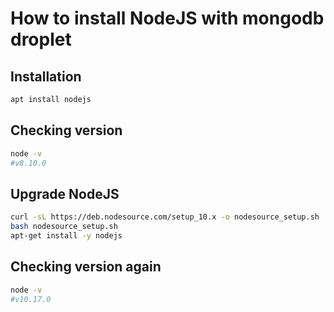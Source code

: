 # How to install NodeJS with mongodb droplet

## Installation

```bash
apt install nodejs
```

## Checking version

```bash
node -v
#v8.10.0
```

## Upgrade NodeJS

```bash
curl -sL https://deb.nodesource.com/setup_10.x -o nodesource_setup.sh
bash nodesource_setup.sh
apt-get install -y nodejs
```

## Checking version again

```bash
node -v
#v10.17.0
```
